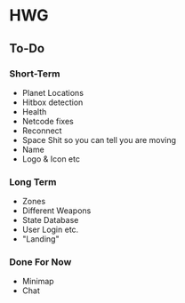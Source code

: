 # HWG

## To-Do

### Short-Term

* Planet Locations
* Hitbox detection
* Health
* Netcode fixes
* Reconnect
* Space Shit so you can tell you are moving
* Name
* Logo & Icon etc

### Long Term

* Zones
* Different Weapons
* State Database
* User Login etc.
* "Landing"

### Done For Now
* Minimap
* Chat